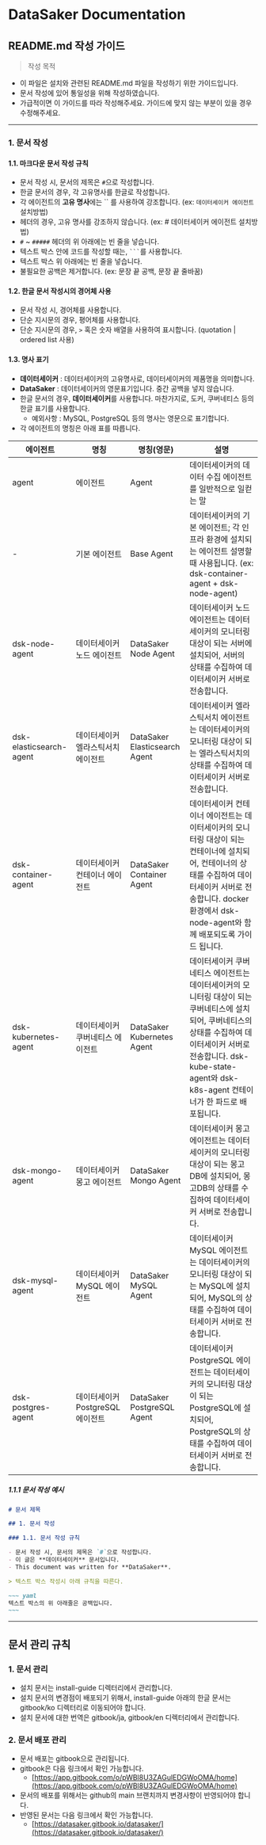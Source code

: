 # DataSaker Documentation

## README.md 작성 가이드

> 작성 목적

- 이 파일은 설치와 관련된 README.md 파일을 작성하기 위한 가이드입니다.
- 문서 작성에 있어 통일성을 위해 작성하였습니다.
- 가급적이면 이 가이드를 따라 작성해주세요. 가이드에 맞지 않는 부분이 있을 경우 수정해주세요.

---

### 1. 문서 작성

#### 1.1. 마크다운 문서 작성 규칙

- 문서 작성 시, 문서의 제목은 `#`으로 작성합니다.
- 한글 문서의 경우, 각 고유명사를 한글로 작성합니다.
- 각 에이전트의 **고유 명사**에는 `` 를 사용하여 강조합니다.  (ex: `데이터세이커 에이전트` 설치방법)
- 헤더의 경우, 고유 명사를 강조하지 않습니다. (ex: # 데이터세이커 에이전트 설치방법)
- `#` ~ `#####` 헤더의 위 아래에는 빈 줄을 넣습니다.
- 텍스트 박스 안에 코드를 작성할 때는, ` ``` `를 사용합니다.
- 텍스트 박스 위 아래에는 빈 줄을 넣습니다.
- 불필요한 공백은 제거합니다. (ex: 문장 끝 공백, 문장 끝 줄바꿈)

#### 1.2. 한글 문서 작성시의 경어체 사용

- 문서 작성 시, 경어체를 사용합니다.
- 단순 지시문의 경우, 평어체를 사용합니다.
- 단순 지시문의 경우, `>` 혹은 숫자 배열을 사용하여 표시합니다. (quotation | ordered list 사용)

#### 1.3. 명사 표기

- **데이터세이커** : 데이터세이커의 고유명사로, 데이터세이커의 제품명을 의미합니다.
- **DataSaker** : 데이터세이커의 영문표기입니다. 중간 공백을 넣지 않습니다.
- 한글 문서의 경우, **데이터세이커**를 사용합니다. 마찬가지로, 도커, 쿠버네티스 등의 한글 표기를 사용합니다.
  - 예외사항 : MySQL, PostgreSQL 등의 명사는 영문으로 표기합니다.
- 각 에이전트의 명칭은 아래 표를 따릅니다.

| 에이전트 | 명칭 | 명칭(영문) | 설명 |
| --- | --- | --- | --- |
| agent | 에이전트 | Agent | 데이터세이커의 데이터 수집 에이전트를 일반적으로 일컫는 말 |
| - | 기본 에이전트 | Base Agent | 데이터세이커의 기본 에이전트; 각 인프라 환경에 설치되는 에이전트 설명할때 사용됩니다. (ex: dsk-container-agent + dsk-node-agent) |
| dsk-node-agent | 데이터세이커 노드 에이전트 | DataSaker Node Agent | 데이터세이커 노드 에이전트는 데이터세이커의 모니터링 대상이 되는 서버에 설치되어, 서버의 상태를 수집하여 데이터세이커 서버로 전송합니다. |
| dsk-elasticsearch-agent | 데이터세이커 엘라스틱서치 에이전트 | DataSaker Elasticsearch Agent | 데이터세이커 엘라스틱서치 에이전트는 데이터세이커의 모니터링 대상이 되는 엘라스틱서치의 상태를 수집하여 데이터세이커 서버로 전송합니다. |
| dsk-container-agent | 데이터세이커 컨테이너 에이전트 | DataSaker Container Agent | 데이터세이커 컨테이너 에이전트는 데이터세이커의 모니터링 대상이 되는 컨테이너에 설치되어, 컨테이너의 상태를 수집하여 데이터세이커 서버로 전송합니다. docker 환경에서 dsk-node-agent와 함께 배포되도록 가이드 됩니다. |
| dsk-kubernetes-agent | 데이터세이커 쿠버네티스 에이전트 | DataSaker Kubernetes Agent | 데이터세이커 쿠버네티스 에이전트는 데이터세이커의 모니터링 대상이 되는 쿠버네티스에 설치되어, 쿠버네티스의 상태를 수집하여 데이터세이커 서버로 전송합니다. dsk-kube-state-agent와 dsk-k8s-agent 컨테이너가 한 파드로 배포됩니다. |
| dsk-mongo-agent | 데이터세이커 몽고 에이전트 | DataSaker Mongo Agent | 데이터세이커 몽고 에이전트는 데이터세이커의 모니터링 대상이 되는 몽고DB에 설치되어, 몽고DB의 상태를 수집하여 데이터세이커 서버로 전송합니다. |
| dsk-mysql-agent | 데이터세이커 MySQL 에이전트 | DataSaker MySQL Agent | 데이터세이커 MySQL 에이전트는 데이터세이커의 모니터링 대상이 되는 MySQL에 설치되어, MySQL의 상태를 수집하여 데이터세이커 서버로 전송합니다. |
| dsk-postgres-agent | 데이터세이커 PostgreSQL 에이전트 | DataSaker PostgreSQL Agent | 데이터세이커 PostgreSQL 에이전트는 데이터세이커의 모니터링 대상이 되는 PostgreSQL에 설치되어, PostgreSQL의 상태를 수집하여 데이터세이커 서버로 전송합니다. |

##### 1.1.1 문서 작성 예시

```markdown
# 문서 제목

## 1. 문서 작성

### 1.1. 문서 작성 규칙

- 문서 작성 시, 문서의 제목은 `#`으로 작성합니다.
- 이 글은 **데이터세이커** 문서입니다.
- This document was written for **DataSaker**.

> 텍스트 박스 작성시 아래 규칙을 따른다.

~~~ yaml
텍스트 박스의 위 아래줄은 공백입니다.
~~~
```

---

## 문서 관리 규칙

### 1. 문서 관리

- 설치 문서는 install-guide 디렉터리에서 관리합니다.
- 설치 문서의 변경점이 배포되기 위해서, install-guide 아래의 한글 문서는 gitbook/ko 디렉터리로 이동되어야 합니다.
- 설치 문서에 대한 번역은 gitbook/ja, gitbook/en 디렉터리에서 관리합니다.

### 2. 문서 배포 관리

- 문서 배포는 gitbook으로 관리됩니다.
- gitbook은 다음 링크에서 확인 가능합니다.
  - [https://app.gitbook.com/o/pWBl8U3ZAGulEDGWoOMA/home](https://app.gitbook.com/o/pWBl8U3ZAGulEDGWoOMA/home)
- 문서의 배포를 위해서는 github의 main 브랜치까지 변경사항이 반영되어야 합니다.
- 반영된 문서는 다음 링크에서 확인 가능합니다.
  - [https://datasaker.gitbook.io/datasaker/](https://datasaker.gitbook.io/datasaker/)
